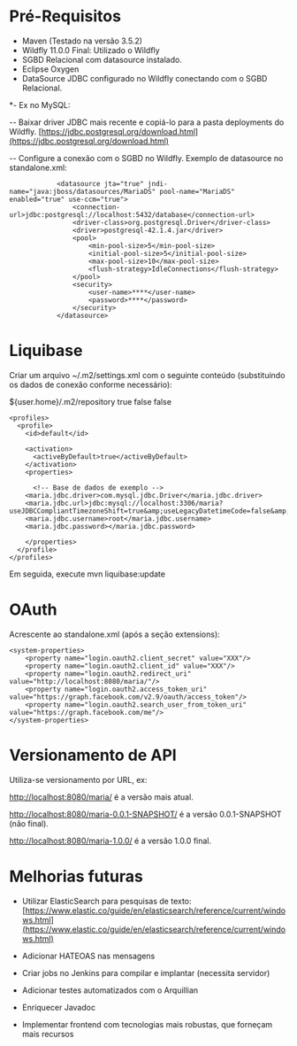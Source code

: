 
# Pré-Requisitos

* Maven (Testado na versão 3.5.2)
* Wildfly 11.0.0 Final: Utilizado o Wildfly 
* SGBD Relacional com datasource instalado. 
* Eclipse Oxygen 
* DataSource JDBC configurado no Wildfly conectando com o SGBD Relacional. 


*- Ex no MySQL:

-- Baixar driver JDBC mais recente e copiá-lo para a pasta deployments do Wildfly. [https://jdbc.postgresql.org/download.html](https://jdbc.postgresql.org/download.html) 

-- Configure a conexão com o SGBD no Wildfly. Exemplo de datasource no standalone.xml: 

                <datasource jta="true" jndi-name="java:jboss/datasources/MariaDS" pool-name="MariaDS" enabled="true" use-ccm="true">
                    <connection-url>jdbc:postgresql://localhost:5432/database</connection-url>
                    <driver-class>org.postgresql.Driver</driver-class>
                    <driver>postgresql-42.1.4.jar</driver>
                    <pool>
                        <min-pool-size>5</min-pool-size>
                        <initial-pool-size>5</initial-pool-size>
                        <max-pool-size>10</max-pool-size>
                        <flush-strategy>IdleConnections</flush-strategy>
                    </pool>
                    <security>
                        <user-name>****</user-name>
                        <password>****</password>
                    </security>
                </datasource>



# Liquibase

Criar um arquivo ~/.m2/settings.xml com o seguinte conteúdo (substituindo os dados de conexão conforme necessário):

  <?xml version="1.0" encoding="UTF-8"?>
  <settings xmlns="http://maven.apache.org/SETTINGS/1.0.0"
    xmlns:xsi="http://www.w3.org/2001/XMLSchema-instance"
    xsi:schemaLocation="http://maven.apache.org/SETTINGS/1.0.0
                        https://maven.apache.org/xsd/settings-1.0.0.xsd">
    <localRepository>${user.home}/.m2/repository</localRepository>
    <interactiveMode>true</interactiveMode>
    <usePluginRegistry>false</usePluginRegistry>
    <offline>false</offline>
    
    <profiles>
      <profile>
        <id>default</id>
        
        <activation>
          <activeByDefault>true</activeByDefault>
        </activation>
        <properties>
            
          <!-- Base de dados de exemplo -->
        <maria.jdbc.driver>com.mysql.jdbc.Driver</maria.jdbc.driver>
        <maria.jdbc.url>jdbc:mysql://localhost:3306/maria?useJDBCCompliantTimezoneShift=true&amp;useLegacyDatetimeCode=false&amp;serverTimezone=UTC</maria.jdbc.url>
        <maria.jdbc.username>root</maria.jdbc.username>
        <maria.jdbc.password></maria.jdbc.password>
          
        </properties>
      </profile>
    </profiles>
  </settings>
  
Em seguida, execute mvn liquibase:update
  
# OAuth

Acrescente ao standalone.xml (após a seção extensions): 
  
    <system-properties>
        <property name="login.oauth2.client_secret" value="XXX"/>
        <property name="login.oauth2.client_id" value="XXX"/>
        <property name="login.oauth2.redirect_uri" value="http://localhost:8080/maria/"/>
        <property name="login.oauth2.access_token_uri" value="https://graph.facebook.com/v2.9/oauth/access_token"/>
        <property name="login.oauth2.search_user_from_token_uri" value="https://graph.facebook.com/me"/>
    </system-properties>
  
# Versionamento de API

Utiliza-se versionamento por URL, ex: 

[http://localhost:8080/maria/](http://localhost:8080/maria/) é a versão mais atual.


[http://localhost:8080/maria-0.0.1-SNAPSHOT/](http://localhost:8080/maria-0.0.1-SNAPSHOT/) é a versão 0.0.1-SNAPSHOT (não final).


[http://localhost:8080/maria-1.0.0/](http://localhost:8080/maria-1.0.0/) é a versão 1.0.0 final.  

# Melhorias futuras 
* Utilizar ElasticSearch para pesquisas de texto: [https://www.elastic.co/guide/en/elasticsearch/reference/current/windows.html](https://www.elastic.co/guide/en/elasticsearch/reference/current/windows.html)

* Adicionar HATEOAS nas mensagens
 
* Criar jobs no Jenkins para compilar e implantar (necessita servidor)

* Adicionar testes automatizados com o Arquillian 

* Enriquecer Javadoc

* Implementar frontend com tecnologias mais robustas, que forneçam mais recursos